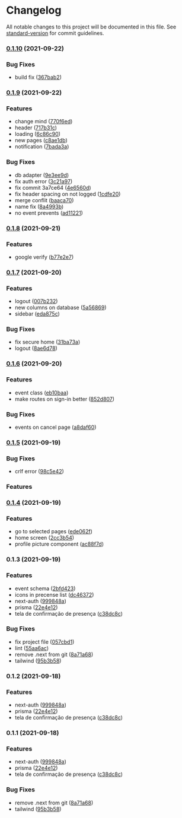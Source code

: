 # Changelog

All notable changes to this project will be documented in this file. See [standard-version](https://github.com/conventional-changelog/standard-version) for commit guidelines.

### [0.1.10](https://github.com/mokkapps/changelog-generator-demo/compare/v0.1.9...v0.1.10) (2021-09-22)


### Bug Fixes

* build fix ([367bab2](https://github.com/mokkapps/changelog-generator-demo/commits/367bab2a8dc4eca58e561f3aada45b9fee095d13))

### [0.1.9](https://github.com/mokkapps/changelog-generator-demo/compare/v0.1.8...v0.1.9) (2021-09-22)


### Features

* change mind ([770f6ed](https://github.com/mokkapps/changelog-generator-demo/commits/770f6ed13f0bdd6129bd0372e14cd0d22becf225))
* header ([717b31c](https://github.com/mokkapps/changelog-generator-demo/commits/717b31c6efa74c694b29d6ff670f9b1e50ed9d4e))
* loading ([6c86c90](https://github.com/mokkapps/changelog-generator-demo/commits/6c86c9027c3093abb057c928d208b20dffde9088))
* new pages ([c8ae1db](https://github.com/mokkapps/changelog-generator-demo/commits/c8ae1db05dba11846ef50ae96b087de981a1bb8f))
* notification ([7bada3a](https://github.com/mokkapps/changelog-generator-demo/commits/7bada3a8174ee449138ed9dbda92388bbc8089f7))


### Bug Fixes

* db adapter ([9e3ee9d](https://github.com/mokkapps/changelog-generator-demo/commits/9e3ee9dc388ab2cffc8097bda65a718a229e7757))
* fix auth error ([3c21a97](https://github.com/mokkapps/changelog-generator-demo/commits/3c21a97cfa915b8a78208d5c58b6fe82e37914cb))
* fix commit 3a7ce64 ([4e6560d](https://github.com/mokkapps/changelog-generator-demo/commits/4e6560d7c8a2b3a2db860277aa4b35909dbe09c6))
* fix header spacing on not logged ([1cdfe20](https://github.com/mokkapps/changelog-generator-demo/commits/1cdfe20d030664c0c8f95efaa48f69e78f2f76fa))
* merge conflit ([baaca70](https://github.com/mokkapps/changelog-generator-demo/commits/baaca70954186ffa01e25dbc70e498e1b59d9a72))
* name fix ([8a4993b](https://github.com/mokkapps/changelog-generator-demo/commits/8a4993b8014c6c3d71b08cce89318e3ab0725e31))
* no event prevents ([ad11221](https://github.com/mokkapps/changelog-generator-demo/commits/ad11221cf5ed95d95825c1e2d4dd00d5688fcd8c))

### [0.1.8](https://github.com/mokkapps/changelog-generator-demo/compare/v0.1.7...v0.1.8) (2021-09-21)

### Features

- google verify ([b77e2e7](https://github.com/mokkapps/changelog-generator-demo/commits/b77e2e782df1e2782308501d1578c66d96d5e13b))

### [0.1.7](https://github.com/mokkapps/changelog-generator-demo/compare/v0.1.6...v0.1.7) (2021-09-20)

### Features

- logout ([007b232](https://github.com/mokkapps/changelog-generator-demo/commits/007b23222cc5078921ad2e3258a075e39a30db9b))
- new columns on database ([5a56869](https://github.com/mokkapps/changelog-generator-demo/commits/5a56869bd9f6a4847824366e67b896b5d61094e0))
- sidebar ([eda875c](https://github.com/mokkapps/changelog-generator-demo/commits/eda875c7bb2d1b14e85602256baa8f29621033c2))

### Bug Fixes

- fix secure home ([31ba73a](https://github.com/mokkapps/changelog-generator-demo/commits/31ba73a4d2208bff663ba4d5359dbc8257d70564))
- logout ([8ae6d78](https://github.com/mokkapps/changelog-generator-demo/commits/8ae6d78703678ce172456532178652d33f1f00f7))

### [0.1.6](https://github.com/mokkapps/changelog-generator-demo/compare/v0.1.5...v0.1.6) (2021-09-20)

### Features

- event class ([eb10baa](https://github.com/mokkapps/changelog-generator-demo/commits/eb10baada0b328a4527edc4512242f46581aa197))
- make routes on sign-in better ([852d807](https://github.com/mokkapps/changelog-generator-demo/commits/852d807fa0315a7fa32edaac046e95239b348733))

### Bug Fixes

- events on cancel page ([a8daf60](https://github.com/mokkapps/changelog-generator-demo/commits/a8daf60d9709c65e978fec185a6cf4a768f96e01))

### [0.1.5](https://github.com/mokkapps/changelog-generator-demo/compare/v0.1.4...v0.1.5) (2021-09-19)

### Bug Fixes

- crlf error ([98c5e42](https://github.com/mokkapps/changelog-generator-demo/commits/98c5e4281c36985fbe7daca749b2827da0739fd0))

### Features

### [0.1.4](https://github.com/mokkapps/changelog-generator-demo/compare/v0.1.3...v0.1.4) (2021-09-19)

### Features

- go to selected pages ([ede062f](https://github.com/mokkapps/changelog-generator-demo/commits/ede062f1cd802ed79185b19eb1b0d031d5b2e766))
- home screen ([2cc3b54](https://github.com/mokkapps/changelog-generator-demo/commits/2cc3b544e7ea964135bebd3d50fbb1911f4e22a4))
- profile picture component ([ac88f7d](https://github.com/mokkapps/changelog-generator-demo/commits/ac88f7ddb21cc09853a3cb11a369f6a348886b77))

### 0.1.3 (2021-09-19)

### Features

- event schema ([2bfd423](https://github.com/mokkapps/changelog-generator-demo/commits/2bfd423055dfe234f737b205b48f4189d86aba12))
- icons in precense list ([dc46372](https://github.com/mokkapps/changelog-generator-demo/commits/dc4637206ae4db28483f52e14e709f55bf706a7f))
- next-auth ([999848a](https://github.com/mokkapps/changelog-generator-demo/commits/999848aecacec4d5fcadc7eb45ba72ff16db7221))
- prisma ([22e4e12](https://github.com/mokkapps/changelog-generator-demo/commits/22e4e1213353ed882645e2da6bbefcc81e79efa2))
- tela de confirmação de presença ([c38dc8c](https://github.com/mokkapps/changelog-generator-demo/commits/c38dc8cb6ce544d179ce3f565aa7b54a0a534eef))

### Bug Fixes

- fix project file ([057cbd1](https://github.com/mokkapps/changelog-generator-demo/commits/057cbd1681bf7d3d44cd6dd7f5b4d92b4d348a79))
- lint ([55aa6ac](https://github.com/mokkapps/changelog-generator-demo/commits/55aa6ace491e41619f4aa9bed4bad810af3ccb74))
- remove .next from git ([8a71a68](https://github.com/mokkapps/changelog-generator-demo/commits/8a71a6819d2b651973104c30c5a433bdf3947365))
- tailwind ([95b3b58](https://github.com/mokkapps/changelog-generator-demo/commits/95b3b58302fb25ee98513a9abd2fd07461dc464f))

### 0.1.2 (2021-09-18)

### Features

- next-auth ([999848a](https://github.com/mokkapps/changelog-generator-demo/commits/999848aecacec4d5fcadc7eb45ba72ff16db7221))
- prisma ([22e4e12](https://github.com/mokkapps/changelog-generator-demo/commits/22e4e1213353ed882645e2da6bbefcc81e79efa2))
- tela de confirmação de presença ([c38dc8c](https://github.com/mokkapps/changelog-generator-demo/commits/c38dc8cb6ce544d179ce3f565aa7b54a0a534eef))

### 0.1.1 (2021-09-18)

### Features

- next-auth ([999848a](https://github.com/mokkapps/changelog-generator-demo/commits/999848aecacec4d5fcadc7eb45ba72ff16db7221))
- prisma ([22e4e12](https://github.com/mokkapps/changelog-generator-demo/commits/22e4e1213353ed882645e2da6bbefcc81e79efa2))
- tela de confirmação de presença ([c38dc8c](https://github.com/mokkapps/changelog-generator-demo/commits/c38dc8cb6ce544d179ce3f565aa7b54a0a534eef))

### Bug Fixes

- remove .next from git ([8a71a68](https://github.com/mokkapps/changelog-generator-demo/commits/8a71a6819d2b651973104c30c5a433bdf3947365))
- tailwind ([95b3b58](https://github.com/mokkapps/changelog-generator-demo/commits/95b3b58302fb25ee98513a9abd2fd07461dc464f))
